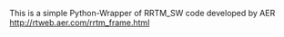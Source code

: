 
This is a simple Python-Wrapper of RRTM_SW code developed by AER http://rtweb.aer.com/rrtm_frame.html
